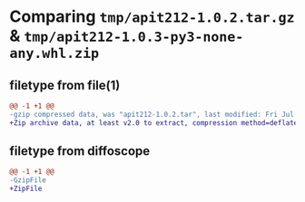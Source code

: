 # Comparing `tmp/apit212-1.0.2.tar.gz` & `tmp/apit212-1.0.3-py3-none-any.whl.zip`

## filetype from file(1)

```diff
@@ -1 +1 @@
-gzip compressed data, was "apit212-1.0.2.tar", last modified: Fri Jul 28 13:33:38 2023, max compression
+Zip archive data, at least v2.0 to extract, compression method=deflate
```

## filetype from diffoscope

```diff
@@ -1 +1 @@
-GzipFile
+ZipFile
```

